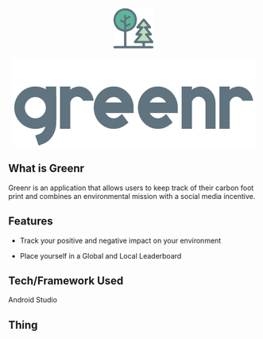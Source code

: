 <p align="center"> 
<img src="readMeLogoMN.png">
</p>

<p align="center"> 
<img src="headerReadMe.png">
</p>

<h2 style="text-align:left;" markdown="1">What is Greenr</h3>

Greenr is an application that allows users to keep track of their carbon foot print and combines an environmental mission with a social media incentive. 

<h2 style="text-align:left;" markdown="1">Features</h3>

- Track your positive and negative impact on your environment

- Place yourself in a Global and Local Leaderboard

<h2 style="text-align:left;" markdown="1">Tech/Framework Used</h3>

Android Studio

<h2 style="text-align:left;" markdown="1">Thing</h3>
